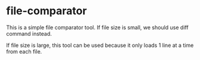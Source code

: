 # file-comparator

This is a simple file comparator tool. If file size is small, we should use diff command instead.

If file size is large, this tool can be used because it only loads 1 line at a time from each file.

